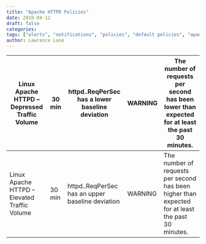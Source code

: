 ```yaml
---
title: "Apache HTTPD Policies"
date: 2018-04-12
draft: false
categories:
tags: ["alerts", "notifications", "policies", "default policies", "apache", "httpd"]
author: Lawrence Lane
---
```


| Linux Apache HTTPD – Depressed Traffic Volume | 30 min | httpd.<host>.ReqPerSec has a lower baseline deviation  | WARNING | The number of requests per second has been lower than expected for at least the past 30 minutes.  |
|-----------------------------------------------|--------|--------------------------------------------------------|---------|---------------------------------------------------------------------------------------------------|
| Linux Apache HTTPD – Elevated Traffic Volume  | 30 min | httpd.<host>.ReqPerSec has an upper baseline deviation | WARNING | The number of requests per second has been higher than expected for at least the past 30 minutes. |
